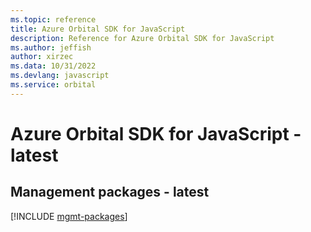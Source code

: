 ```yaml
---
ms.topic: reference
title: Azure Orbital SDK for JavaScript
description: Reference for Azure Orbital SDK for JavaScript
ms.author: jeffish
author: xirzec
ms.data: 10/31/2022
ms.devlang: javascript
ms.service: orbital
---
```

# Azure Orbital SDK for JavaScript - latest

## Management packages - latest
[!INCLUDE [mgmt-packages](orbital-mgmt-index.md)]